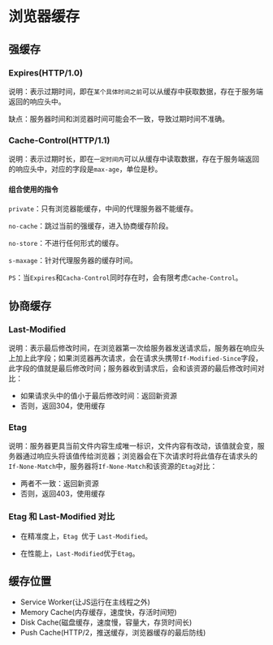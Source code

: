 # 浏览器缓存

## 强缓存

### Expires(HTTP/1.0)

说明：表示过期时间，即在``某个具体时间之前``可以从缓存中获取数据，存在于服务端返回的响应头中。

缺点：服务器时间和浏览器时间可能会不一致，导致过期时间不准确。

### Cache-Control(HTTP/1.1)

说明：表示过期时长，即在``一定时间内``可以从缓存中读取数据，存在于服务端返回的响应头中，对应的字段是``max-age``，单位是秒。

#### 组合使用的指令

``private``：只有浏览器能缓存，中间的代理服务器不能缓存。

``no-cache``：跳过当前的强缓存，进入协商缓存阶段。

``no-store``：不进行任何形式的缓存。

``s-maxage``：针对代理服务器的缓存时间。



``PS``：当``Expires``和``Cacha-Control``同时存在时，会有限考虑``Cache-Control``。

## 协商缓存

### Last-Modified

说明：表示最后修改时间，在浏览器第一次给服务器发送请求后，服务器在响应头上加上此字段；如果浏览器再次请求，会在请求头携带``If-Modified-Since``字段，此字段的值就是最后修改时间；服务器收到请求后，会和该资源的最后修改时间对比：

* 如果请求头中的值小于最后修改时间：返回新资源
* 否则，返回304，使用缓存

### Etag

说明：服务器更具当前文件内容生成唯一标识，文件内容有改动，该值就会变，服务器通过响应头将该值传给浏览器；浏览器会在下次请求时将此值存在请求头的``If-None-Match``中，服务器将``If-None-Match``和该资源的``Etag``对比：

* 两者不一致：返回新资源
* 否则，返回403，使用缓存

### Etag 和 Last-Modified 对比

* 在精准度上，``Etag ``优于 ``Last-Modified``。

* 在性能上，``Last-Modified``优于``Etag``。

## 缓存位置

* Service Worker(让JS运行在主线程之外)
* Memory Cache(内存缓存，速度快，存活时间短)
* Disk Cache(磁盘缓存，速度慢，容量大，存货时间长)
* Push Cache(HTTP/2，推送缓存，浏览器缓存的最后防线)